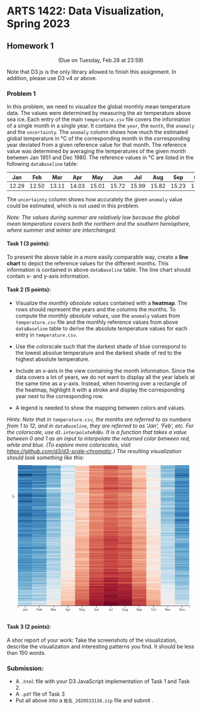 # ARTS 1422: Data Visualization, Spring 2023

## Homework 1

<div align = "center">(Due on Tuesday, Feb.28 at 23:59)</div>

Note that D3.js is the only library allowed to finish this assignment. In addition, please use D3 v4 or above.

### Problem 1

In this problem, we need to visualize the global monthly mean temperature data. The values were determined by measuring the air temperature above sea ice. Each entry of the main `temperature.csv` file covers the information of a single month in a single year. It contains the `year`, the `month`, the `anomaly` and the `uncertainty`. The `anomaly` column shows how much the estimated global temperature in °C of the corresponding month in the corresponding year deviated from a given reference value for that month. The reference value was determined by averaging the temperatures of the given month between Jan 1951 and Dec 1980. The reference values in °C are listed in the following `dataBaseline` table:

| Jan   | Feb   |  Mar  | Apr   | May   | Jun   | Jul   | Aug   | Sep   | Oct   | Nov   | Dec   |
| ----- | ----- | :---: | ----- | ----- | ----- | ----- | ----- | ----- | ----- | ----- | ----- |
| 12.29 | 12.50 | 13.11 | 14.03 | 15.01 | 15.72 | 15.99 | 15.82 | 15.23 | 14.30 | 13.28 | 12.55 |

The `uncertainty` column shows how accurately the given `anomaly` value could be estimated, which is not used in this problem.

*Note: The values during summer are relatively low because the global mean temperature covers both the northern and the southern hemisphere, where summer and winter are interchanged.*

#### Task 1 (3 points):

To present the above table in a more easily comparable way, create a **line chart** to depict the reference values for the different months. This information is contained in above `dataBaseline`  table. The line chart should contain x- and y-axis information.

#### Task 2 (5 points):

- Visualize the *monthly absolute values* contained with a **heatmap**. The rows should represent the years and the columns the months. To compute the *monthly absolute values*, use the `anomaly` values from `temperature.csv` file and the monthly reference values from above `dataBaseline` table  to derive the absolute temperature values for each entry in `temperature.csv`. 

- Use the colorscale such that the darkest shade of blue correspond to the lowest absolue temperature and the darkest shade of red to the highest absolute temperature. 
- Include an x-axis in the view containing the month information. Since the data covers a lot of years, we do not want to display all the year labels at the same time as a y-axis. Instead, when hovering over a rectangle of the heatmap, highlight it with a stroke and display the corresponding year next to the corresponding row.
- A legend is needed to show the mapping between colors and values.

*Hints: 
Note that in `temperature.csv`, the months are referred to as numbers from 1 to 12, and in `dataBaseline`, they are referred to as 'Jan', 'Feb', etc. 
For the colorscale, use `d3.interpolateRdBu`. It is a function that takes a value between 0 and 1 as an input to interpolate the returned color between red, white and blue. (To explore more colorscales, visit https://github.com/d3/d3-scale-chromatic.)
The resulting visualization should look something like this:*![task_2](task_2.gif)

#### Task 3 (2 points):

A shor report of your work: Take the screenshots of the visualization, describe the visualization and interesting patterns you find. It should be less than 150 words. 

### Submission:

- A `.html` file with your D3 JavaScript implementation of Task 1 and Task 2.
- A `.pdf` file of Task 3
- Put all above into a `姓名_2020533138.zip` file and submit .
